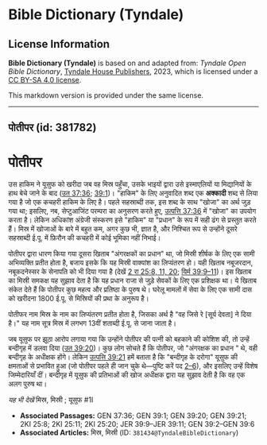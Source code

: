 # Bible Dictionary (Tyndale)

## License Information

**Bible Dictionary (Tyndale)** is based on and adapted from: _Tyndale Open Bible Dictionary_, [Tyndale House Publishers](https://tyndaleopenresources.com/), 2023, which is licensed under a [CC BY-SA 4.0 license](https://creativecommons.org/licenses/by-sa/4.0/legalcode.en).

This markdown version is provided under the same license.



--------------------------------

## पोतीपर (id: 381782)

पोतीपर
======

उस हाकिम ने यूसुफ को खरीदा जब वह मिस्र पहुँचा, उसके भाइयों द्वारा उसे इस्माएलियों या मिद्यानियों के हाथ बेचे जाने के बाद ([उत 37:36](https://ref.ly/Gen37:36); [39:1](https://ref.ly/Gen39:1))। "हाकिम" के लिए अनुवादित शब्द एक **अक्कादी** शब्द से लिया गया है जो एक कचहरी हाकिम के लिए है। पहले सहस्राब्दी तक, इस शब्द के साथ "खोजा" का अर्थ जुड़ गया था; इसलिए, नब, सेप्टुआजिंट परम्परा का अनुसरण करते हुए, [उत्पत्ति 37:36](https://ref.ly/Gen37:36) में "खोजा" का उपयोग करता है। लेकिन अधिकांश अंग्रेजी संस्करण इसे "हाकिम" या "प्रधान" के रूप में सही ढंग से प्रस्तुत करते हैं। मिस्र में खोजाओं के बारे में बहुत कम, अगर कुछ भी, ज्ञात है, और निश्चित रूप से उन्होंने दूसरे सहस्राब्दी ई.पू. में फ़िरौन की कचहरी में कोई भूमिका नहीं निभाई।

पोतीपर द्वारा धारण किया गया दूसरा खिताब "अंगरक्षकों का प्रधान" था, जो मिस्री शीर्षक के लिए एक सामी अभिव्यक्ति प्रतीत होता है, बजाय इसके कि यह मिस्री वाक्यांश का लिप्यंतरण हो। यही खिताब नबूजरदान, नबूकदनेस्सर के सेनापति को भी दिया गया है (देखें [2 रा 25:8, 11, 20](https://ref.ly/2Kgs25:8,2Kgs25:11,2Kgs25:20); [यिर्म 39:9–11](https://ref.ly/Jer39:9-Jer39:11))। इस खिताब का मिस्री समकक्ष यह सुझाव देता है कि यह प्रधान राजा से जुड़े सेवकों के लिए एक प्रशिक्षक था। ये खिताब संकेत देते हैं कि पोतीपर कुछ महत्व और प्रतिष्ठा के पुरुष थे। घरेलू मामलों में सेवा के लिए एक सामी दास को खरीदना 1800 ई.पू. से मिस्रियों की प्रथा के अनुरूप है।

पोतीफर नाम मिस्र के नाम का लिप्यंतरण प्रतीत होता है, जिसका अर्थ है "वह जिसे रे \[सूर्य देवता] ने दिया है।" यह नाम सूत्र मिस्र में लगभग 13वीं शताब्दी ई.पू. से जाना जाता है।

जब यूसुफ पर झूठा आरोप लगाया गया कि उन्होंने पोतीपर की पत्नी को बहकाने की कोशिश की, तो उन्हें बन्दीगृह में डलवा दिया ([उत 39:20](https://ref.ly/Gen39:20))। कुछ लोग सोचते हैं कि पोतीपर, जो "अंगरक्षक का प्रधान " थे, वही बन्दीगृह के अधीक्षक होंगे। लेकिन [उत्पत्ति 39:21](https://ref.ly/Gen39:21) हमें बताता है कि "बन्दीगृह के दरोगा" यूसुफ की क्षमताओं से प्रभावित हुआ (जो पोतीपर पहले ही जान चुके थे—पुष्टि करें पद [2–6](https://ref.ly/Gen39:2-Gen39:6)), और इसलिए उन्हें विशेष जिम्मेदारियाँ दीं। बन्दीगृह में यूसुफ की प्रतिभाओं की खोज अधीक्षक द्वारा यह सुझाव देती है कि वह एक अलग पुरुष था।

*यह भी देखें* मिस्र, मिस्री ; यूसुफ \#1I

* **Associated Passages:** GEN 37:36; GEN 39:1; GEN 39:20; GEN 39:21; 2KI 25:8; 2KI 25:11; 2KI 25:20; JER 39:9–JER 39:11; GEN 39:2–GEN 39:6
* **Associated Articles:** मिस्र, मिस्री (ID: `381434@TyndaleBibleDictionary`)

